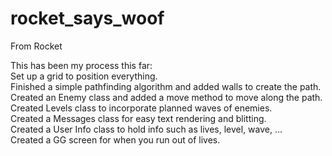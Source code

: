# rocket_says_woof
From Rocket

This has been my process this far:      
Set up a grid to position everything.  
Finished a simple pathfinding algorithm and added walls to create the path.  
Created an Enemy class and added a move method to move along the path.  
Created Levels class to incorporate planned waves of enemies.  
Created a Messages class for easy text rendering and blitting.  
Created a User Info class to hold info such as lives, level, wave, ...  
Created a GG screen for when you run out of lives.  
